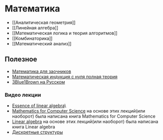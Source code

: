 # Математика
* [[Аналитическая геометрия]]
* [[Линейная алгебра]]
* [[Математическая логика и теория алгоритмов]]
* [[Комбинаторика]]
* [[Математический анализ]]

## Полезное
* [Математика для заочников](http://www.mathprofi.ru)
* [Математическая индукция с нуля полная теория](https://www.youtube.com/watch?v=zburITFZGUM)
* [3Blue1Brown на Русском](https://www.youtube.com/channel/UC6hAYNOWMmuqOBvFOuAFKwA/videos)

### Видео лекции
* [Essence of linear algebra](https://www.youtube.com/playlist?list=PLZHQObOWTQDPD3MizzM2xVFitgF8hE_ab)\
* [Mathematics for Computer Science](https://ocw.mit.edu/courses/electrical-engineering-and-computer-science/6-042j-mathematics-for-computer-science-fall-2010/video-lectures/) на основе этих лекций(или наоборот) была написана книга Mathematics for Computer Science
* [Linear algebra](https://ocw.mit.edu/courses/mathematics/18-06-linear-algebra-spring-2010/video-lectures/) на основе этих лекций(или наоборот) была написана книга Linear algebra
* [Дискретные структуры](https://stepik.org/course/83/promo)